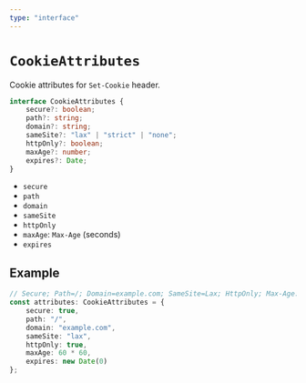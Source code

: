 ```yaml
---
type: "interface"
---
```


# `CookieAttributes`

Cookie attributes for `Set-Cookie` header.

```ts
interface CookieAttributes {
	secure?: boolean;
	path?: string;
	domain?: string;
	sameSite?: "lax" | "strict" | "none";
	httpOnly?: boolean;
	maxAge?: number;
	expires?: Date;
}
```

- `secure`
- `path`
- `domain`
- `sameSite`
- `httpOnly`
- `maxAge`: `Max-Age` (seconds)
- `expires`

## Example

```ts
// Secure; Path=/; Domain=example.com; SameSite=Lax; HttpOnly; Max-Age: 3600; Expires=Thu, 01 Jan 1970 00:00:00 GMT
const attributes: CookieAttributes = {
	secure: true,
	path: "/",
	domain: "example.com",
	sameSite: "lax",
	httpOnly: true,
	maxAge: 60 * 60,
	expires: new Date(0)
};
```
